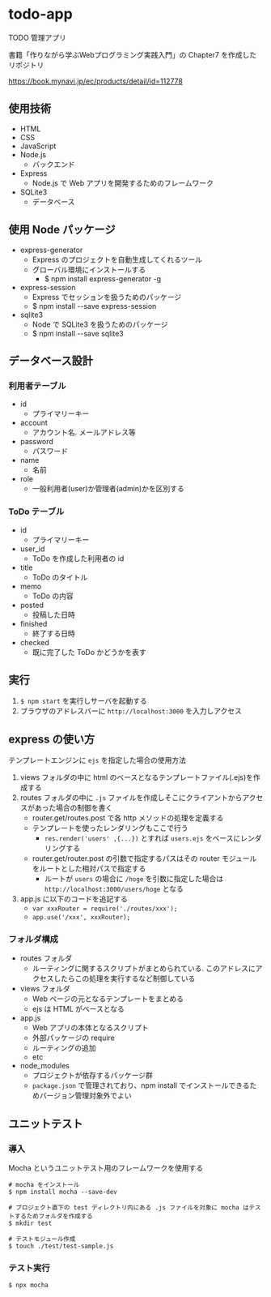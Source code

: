 # todo-app

TODO 管理アプリ

書籍「作りながら学ぶWebプログラミング実践入門」の Chapter7 を作成したリポジトリ

https://book.mynavi.jp/ec/products/detail/id=112778


## 使用技術

* HTML
* CSS
* JavaScript
* Node.js
    * バックエンド
* Express
    * Node.js で Web アプリを開発するためのフレームワーク
* SQLite3
    * データベース

## 使用 Node パッケージ

* express-generator
    * Express のプロジェクトを自動生成してくれるツール
    * グローバル環境にインストールする
        * $ npm install express-generator -g
* express-session
    * Express でセッションを扱うためのパッケージ
    * $ npm install --save express-session
* sqlite3
    * Node で SQLite3 を扱うためのパッケージ
    * $ npm install --save sqlite3

## データベース設計

### 利用者テーブル

* id
    * プライマリーキー
* account
    * アカウント名. メールアドレス等
* password
    * パスワード
* name
    * 名前
* role
    * 一般利用者(user)か管理者(admin)かを区別する

### ToDo テーブル

* id
    * プライマリーキー
* user_id
    * ToDo を作成した利用者の id
* title
    * ToDo のタイトル
* memo
    * ToDo の内容
* posted
    * 投稿した日時
* finished
    * 終了する日時
* checked
    * 既に完了した ToDo かどうかを表す


## 実行

1. `$ npm start` を実行しサーバを起動する
1. ブラウザのアドレスバーに `http://localhost:3000` を入力しアクセス

## express の使い方

テンプレートエンジンに `ejs` を指定した場合の使用方法

1. views フォルダの中に html のベースとなるテンプレートファイル(.ejs)を作成する
1. routes フォルダの中に `.js` ファイルを作成しそこにクライアントからアクセスがあった場合の制御を書く
    * router.get/routes.post で各 http メソッドの処理を定義する
    * テンプレートを使ったレンダリングもここで行う
        * `res.render('users' ,{...})` とすれば `users.ejs` をベースにレンダリングする
    * router.get/router.post の引数で指定するパスはその router モジュールをルートとした相対パスで指定する
        * ルートが `users` の場合に `/hoge` を引数に指定した場合は `http://localhost:3000/users/hoge` となる
1. app.js に以下のコードを追記する
    * `var xxxRouter = require('./routes/xxx');`
    * `app.use('/xxx', xxxRouter);`

### フォルダ構成

* routes フォルダ
    * ルーティングに関するスクリプトがまとめられている. このアドレスにアクセスしたらこの処理を実行するなど制御している
* views フォルダ
    * Web ページの元となるテンプレートをまとめる
    * ejs は HTML がベースとなる
* app.js
    * Web アプリの本体となるスクリプト
    * 外部パッケージの require
    * ルーティングの追加
    * etc
* node_modules
    * プロジェクトが依存するパッケージ群
    * `package.json` で管理されており、npm install でインストールできるためバージョン管理対象外でよい

## ユニットテスト

### 導入

Mocha というユニットテスト用のフレームワークを使用する

    # mocha をインストール
    $ npm install mocha --save-dev

    # プロジェクト直下の test ディレクトリ内にある .js ファイルを対象に mocha はテストするためフォルダを作成する
    $ mkdir test

    # テストモジュール作成
    $ touch ./test/test-sample.js

### テスト実行

    $ npx mocha

